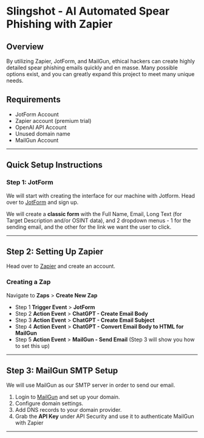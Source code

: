 # Slingshot - AI Automated Spear Phishing with Zapier

## Overview
By utilizing Zapier, JotForm, and MailGun, ethical hackers can create highly detailed spear phishing emails quickly and en masse. Many possible options exist, and you can greatly expand this project to meet many unique needs.

## Requirements
- JotForm Account
- Zapier account (premium trial)
- OpenAI API Account
- Unused domain name
- MailGun Account

---

## Quick Setup Instructions

### Step 1: JotForm
We will start with creating the interface for our machine with Jotform. Head over to [JotForm](https://jotform.com) and sign up.

We will create a **classic form** with the Full Name, Email, Long Text (for Target Description and/or OSINT data), and 2 dropdown menus - 1 for the sending email, and the other for the link we want the user to click.

---

## Step 2: Setting Up Zapier
Head over to [Zapier](https://zapier.com) and create an account.

### Creating a Zap
Navigate to **Zaps** > **Create New Zap**
- Step 1 **Trigger Event** > **JotForm**
- Step 2 **Action Event** > **ChatGPT - Create Email Body**
- Step 3 **Action Event** > **ChatGPT - Create Email Subject**
- Step 4 **Action Event** > **ChatGPT - Convert Email Body to HTML for MailGun**
- Step 5 **Action Event** > **MailGun - Send Email** (Step 3 will show you how to set this up)

---

## Step 3: MailGun SMTP Setup
We will use MailGun as our SMTP server in order to send our email.
1. Login to [MailGun](https://mailgun.com) and set up your domain.
2. Configure domain settings.
3. Add DNS records to your domain provider.
4. Grab the **API Key** under API Security and use it to authenticate MailGun with Zapier

---


